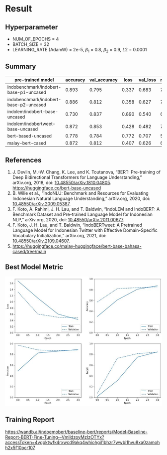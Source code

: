 # Result 

## Hyperparameter
- NUM_OF_EPOCHS = 4
- BATCH_SIZE = 32
- LEARNING_RATE (AdamW) = 2e-5, $\beta_{1}$ = 0.8,  $\beta_{2}$ = 0.9, $L2$ = 0.0001

## Summary
| pre-trained model                       | accuracy | val_accuracy | loss  | val_loss | runtime |
|----------------------------------------|----------|--------------|-------|----------|---------|
| indobenchmark/indobert-base-p1-uncased | 0.893    | 0.795        | 0.337 | 0.683    | 7m 56s  |
| indobenchmark/indobert-base-p2-uncased | 0.886    | 0.812        | 0.358 | 0.627    | 7m 22s  |
| indolem/indobert-base-uncased          | 0.730    | 0.837        | 0.890 | 0.540    | 6m 54s  |
| indolem/indobertweet-base-uncased      | 0.872    | 0.853        | 0.428 | 0.482    | 7m 2s   |
| bert-based-uncased                     | 0.778    | 0.784        | 0.772 | 0.707    | 5m 50s  |
| malay-bert-cased                       | 0.872    | 0.812        | 0.407 | 0.626    | 6m 54s  |

## References
1.  J. Devlin, M.-W. Chang, K. Lee, and K. Toutanova, “BERT: Pre-training of Deep Bidirectional Transformers for Language Understanding,” arXiv.org, 2018, doi: [10.48550/arXiv.1810.04805](https://arxiv.org/abs/1810.04805).<br>
https://huggingface.co/bert-base-uncased<br>
2. B. Wilie et al., “IndoNLU: Benchmark and Resources for Evaluating Indonesian Natural Language Understanding,” arXiv.org, 2020, doi: [10.48550/arXiv.2009.05387](https://arxiv.org/abs/2009.05387).<br>
3. F. Koto, A. Rahimi, J. H. Lau, and T. Baldwin, “IndoLEM and IndoBERT: A Benchmark Dataset and Pre-trained Language Model for Indonesian NLP,” arXiv.org, 2020, doi: [10.48550/arXiv.2011.00677](https://arxiv.org/abs/2011.00677).<br>
4. F. Koto, J. H. Lau, and T. Baldwin, “IndoBERTweet: A Pretrained Language Model for Indonesian Twitter with Effective Domain-Specific Vocabulary Initialization,” arXiv.org, 2021, doi: [10.48550/arXiv.2109.04607](https://arxiv.org/abs/2109.04607).
5. https://huggingface.co/malay-huggingface/bert-base-bahasa-cased/tree/main
‌
‌
## Best Model Metric
![alt text](https://raw.githubusercontent.com/ksnugroho/feel-in/main/assets/best-baseline-model-bert-metric.jpg)

## Training Report
https://wandb.ai/indoemobert/baseline-bert/reports/Model-Baseline-Report-BERT-Fine-Tuning--VmlldzoyMzIzOTYx?accessToken=4vgoktwfk4rxwcd9akq4whiohgjl1bhzr7wwbi1hvu8xa0zamohh2x5f10ocr107
